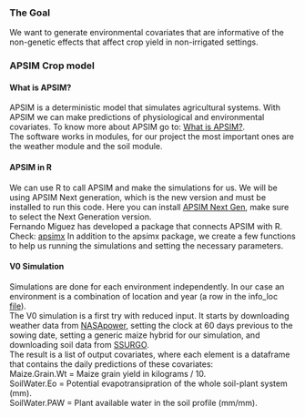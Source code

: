 ### The Goal
We want to generate environmental covariates that are informative of the non-genetic effects that affect crop yield in non-irrigated settings.  

### APSIM Crop model
#### What is APSIM?
APSIM is a deterministic model that simulates agricultural systems. With APSIM we can make predictions of physiological and environmental covariates. To know more about APSIM go to: [What is APSIM?](https://www.apsim.info/apsim-model/).  
The software works in modules, for our project the most important ones are the weather module and the soil module.

#### APSIM in R
We can use R to call APSIM and make the simulations for us. 
We will be using APSIM Next generation, which is the new version and must be installed to run this code. Here you can install [APSIM Next Gen](https://www.apsim.info/download-apsim/), make sure to select the Next Generation version.  
Fernando Miguez has developed a package that connects APSIM with R. Check: [apsimx](https://cran.r-project.org/web/packages/apsimx/index.html) 
In addition to the apsimx package, we create a few functions to help us running the simulations and setting the necessary parameters. 

#### V0 Simulation
Simulations are done for each environment independently. In our case an environment is a combination of location and year (a row in the info_loc [file](https://github.com/QuantGen/G2F_RESOURCES/blob/main/Data/OutputFiles/info_loc.csv)).   
The V0 simulation is a first try with reduced input. It starts by downloading weather data from [NASApower](https://power.larc.nasa.gov/), setting the clock at 60 days previous to the sowing date, setting a generic maize hybrid for our simulation, and downloading soil data from [SSURGO](https://www.nrcs.usda.gov/wps/portal/nrcs/detail/soils/survey/?cid=nrcs142p2_053627).  
The result is a list of output covariates, where each element is a dataframe that contains the daily predictions of these covariates:  
Maize.Grain.Wt = Maize grain yield in kilograms / 10.  
SoilWater.Eo = Potential evapotransipration of the whole soil-plant system (mm).   
SoilWater.PAW = Plant available water in the soil profile (mm/mm).  
